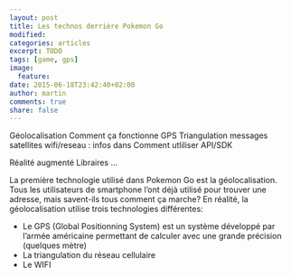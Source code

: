 ```yaml
---
layout: post
title: Les technos derrière Pokemon Go
modified:
categories: articles
excerpt: TODO
tags: [game, gps]
image:
  feature:
date: 2015-06-18T23:42:40+02:00
author: martin
comments: true
share: false
---
```


Géolocalisation
	Comment ça fonctionne
GPS
	Triangulation messages satellites
wifi/reseau : infos dans
Comment utliliser
API/SDK
	
Réalité augmenté
	Libraires …

La première technologie utilisé dans Pokemon Go est la géolocalisation. Tous les utilisateurs de smartphone l’ont déjà utilisé pour trouver une adresse, mais savent-ils tous comment ça marche? En réalité, la géolocalisation utilise trois technologies différentes:

- Le GPS (Global Positionning System) est un système développé par l’armée américaine permettant de calculer avec une grande précision (quelques mètre)
- La triangulation du réseau cellulaire
- Le WIFI
